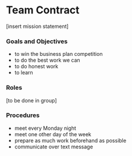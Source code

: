 # Team Contract

[insert mission statement]

### Goals and Objectives

* to win the business plan competition
* to do the best work we can
* to do honest work
* to learn

### Roles

[to be done in group]

### Procedures

* meet every Monday night
* meet one other day of the week
* prepare as much work beforehand as possible
* communicate over text message
